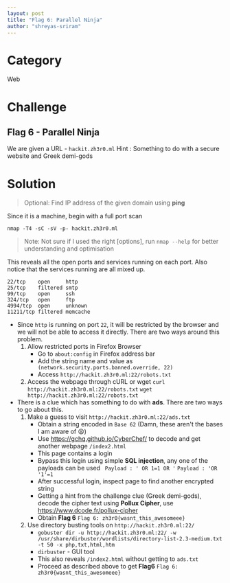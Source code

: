```yaml
---
layout: post
title: "Flag 6: Parallel Ninja"
author: "shreyas-sriram"
---
```


# Category
Web

# Challenge
## Flag 6 - Parallel Ninja
We are given a URL - ``` hackit.zh3r0.ml ```
Hint : Something to do with a secure website and Greek demi-gods

# Solution

> Optional: Find IP address of the given domain using **ping**

Since it is a machine, begin with a full port scan

``` nmap -T4 -sC -sV -p- hackit.zh3r0.ml ```

> Note: Not sure if I used the right [options], run ``` nmap --help ``` for better understanding and optimisation

This reveals all the open ports and services running on each port. Also notice that the services running are all mixed up.

```
22/tcp    open     http
25/tcp    filtered smtp
99/tcp    open     ssh
324/tcp   open     ftp
4994/tcp  open     unknown
11211/tcp filtered memcache
```

* Since ``` http ``` is running on port ``` 22 ```, it will be restricted by the browser and we will not be able to access it directly. There are two ways around this problem.
	1. Allow restricted ports in Firefox Browser
		* Go to ``` about:config ``` in Firefox address bar
		* Add the string name and value as ```   (network.security.ports.banned.override, 22) ```
		* Access ``` http://hackit.zh3r0.ml:22/robots.txt ```
	2. Access the webpage through cURL or wget
	``` curl http://hackit.zh3r0.ml:22/robots.txt ```
	``` wget http://hackit.zh3r0.ml:22/robots.txt ```
* There is a clue which has something to do with **ads**. There are two ways to go about this.
	1. Make a guess to visit ``` http://hackit.zh3r0.ml:22/ads.txt ```
		* Obtain a string encoded in ``` Base 62 ``` (Damn, these aren't the bases I am aware of :tired_face:)
		* Use https://gchq.github.io/CyberChef/ to decode and get another webpage ``` /index2.html ```
		* This page contains a login
		* Bypass this login using simple **SQL injection**, any one of the payloads can be used
		``` Payload : ' OR 1=1 OR '```
		``` Payload : 'OR '1'=1 ```
		* After successful login, inspect page to find another encrypted string
		* Getting a hint from the challenge clue (Greek demi-gods), decode the cipher text using **Pollux Cipher**, use https://www.dcode.fr/pollux-cipher
		* Obtain **Flag 6**
		``` Flag 6: zh3r0{wasnt_this_awesomeee} ```
	2. Use directory busting tools on ``` http://hackit.zh3r0.ml:22/ ```
		* ``` gobuster dir -u http://hackit.zh3r0.ml:22/ -w /usr/share/dirbuster/wordlists/directory-list-2.3-medium.txt -t 50 -x php,txt,html,htm ```
		* ``` dirbuster ``` - GUI tool
		* This also reveals ``` /index2.html ``` without getting to ``` ads.txt ```
		* Proceed as described above to get **Flag6**
		``` Flag 6: zh3r0{wasnt_this_awesomeee} ```
